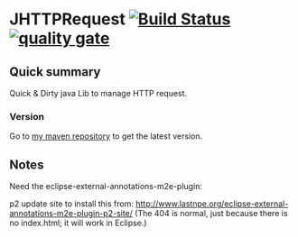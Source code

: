 # JHTTPRequest [![Build Status](https://travis-ci.org/welle/JHTTPRequest.svg?branch=master)](https://travis-ci.org/welle/JHTTPRequest) [![quality gate](https://sonarcloud.io/api/project_badges/measure?project=aka.jhttprequest%3AJHTTPRequest&metric=alert_status)](https://sonarcloud.io/dashboard?id=aka.jhttprequest%3AJHTTPRequest) #

## Quick summary ##

Quick & Dirty java Lib to manage HTTP request.

### Version

Go to [my maven repository](https://github.com/welle/maven-repository) to get the latest version.

## Notes
Need the eclipse-external-annotations-m2e-plugin: 

p2 update site to install this from: http://www.lastnpe.org/eclipse-external-annotations-m2e-plugin-p2-site/ (The 404 is normal, just because there is no index.html; it will work in Eclipse.)